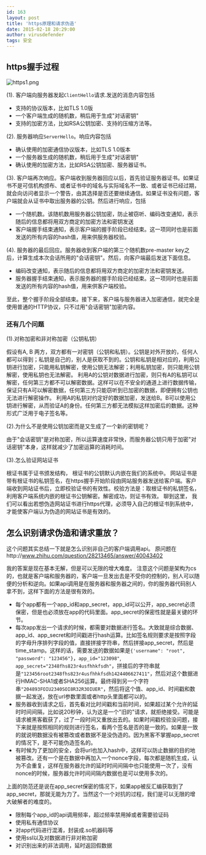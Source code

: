 ```yaml
---
id: 163
layout: post
title: 'https原理和请求伪造'
date: 2015-02-18 20:29:00
author: virusdefender
tags: 安全
---
```


## https握手过程

![https1.png][1]

(1). 客户端向服务器发起`ClientHello`请求.发送的消息内容包括

 - 支持的协议版本，比如TLS 1.0版    
 - 一个客户端生成的随机数，稍后用于生成"对话密钥"   
 - 支持的加密方法，比如RSA公钥加密、支持的压缩方法等。

(2). 服务器响应`ServerHello`。响应内容包括

 - 确认使用的加密通信协议版本，比如TLS 1.0版本
 - 一个服务器生成的随机数，稍后用于生成"对话密钥"
 - 确认使用的加密方法，比如RSA公钥加密、服务器证书。

(3). 客户端再次响应。客户端收到服务器回应以后，首先验证服务器证书。如果证书不是可信机构颁布、或者证书中的域名与实际域名不一致、或者证书已经过期，就会向访问者显示一个警告，由其选择是否还要继续通信。如果证书没有问题，客户端就会从证书中取出服务器的公钥。然后进行响应，包括

 - 一个随机数。该随机数用服务器公钥加密，防止被窃听、编码改变通知，表示随后的信息都将用双方商定的加密方法和密钥发送
 - 客户端握手结束通知，表示客户端的握手阶段已经结束。这一项同时也是前面发送的所有内容的hash值，用来供服务器校验。

(4). 服务器的最后回应。服务器收到客户端的第三个随机数pre-master key之后，计算生成本次会话所用的"会话密钥"。然后，向客户端最后发送下面信息。

 - 编码改变通知，表示随后的信息都将用双方商定的加密方法和密钥发送。
 - 服务器握手结束通知，表示服务器的握手阶段已经结束。这一项同时也是前面发送的所有内容的hash值，用来供客户端校验。

至此，整个握手阶段全部结束。接下来，客户端与服务器进入加密通信，就完全是使用普通的HTTP协议，只不过用"会话密钥"加密内容。

### 还有几个问题

(1).对称加密和非对称加密（公钥私钥）

假设有A, B 两方，双方都有一对密钥（公钥和私钥）。公钥是对外开放的，任何人都可以得到；私钥是自己的，别人是获取不到的。公钥和私钥是相对应的，利用公钥进行加密，只能用私钥解密，使用公钥无法解密；利用私钥加密，则只能用公钥解密，使用私钥也无法解密。
利用A的公钥对数据进行加密，则只有A的私钥可以解密，任何第三方都不可以解密数据。这样可以在不安全的通道上进行数据传输，保证只有A可以解密数据，任何第三方只能窃听到已加密的数据，即便拥有公钥也无法进行解密操作。
利用A的私钥对约定好的数据加密，发送给B。B可以使用公钥进行解密，从而验证A的身份。任何第三方都无法模拟这样加密后的数据。这种形式广泛用于电子签名等。

(2).为什么不是使用公钥加密而是又生成了一个新的密钥呢？

由于"会话密钥"是对称加密，所以运算速度非常快，而服务器公钥只用于加密"对话密钥"本身，这样就减少了加密运算的消耗时间。

(3).怎么验证网站证书

根证书属于证书颁发结构， 根证书的公钥默认内嵌在我们的系统中。
网站证书是带有根证书的私钥签名，在https握手开始阶段由网站服务器发送给客户端。客户端收到网站证书后，立即校验证书的有效性。校验方法是：取根证书的私钥签名，利用客户端系统内嵌的根证书公钥解密。解密成功，则证书有效。
聊到这里， 我们可以看出若想伪造网站证书进行https代理，必须导入自己的根证书到系统中，才能使客户端认为伪造的网站证书是有效的。


## 怎么识别请求伪造和请求重放？

这个问题其实总结一下就是怎么识别非自己的客户端调用api。
原问题在http://www.zhihu.com/question/28213465/answer/40043402

我的答案是现在基本无解，但是可以无限的增大难度。
注意这个问题是架构为cs的，也就是客户端和服务器的，客户端一旦发出去是不受你的控制的，别人可以随便的分析和逆向。如果api调用是在服务器和服务器之间的，你的服务器代码别人拿不到，这样下面的方法是很有效的。

 - 每个app都有一个app_id和app_secret，app_id可以公开，app_secret必须保密，但是也必须放在app的代码里面。app_secret的保密性就是最关键的环节。
 - 每次app发出一个请求的时候，都需要对数据进行签名。大致就是综合数据、app_id、app_secret和时间戳进行hash运算。比如签名规则要求是按照字段的字母升序排列字段的值，直接拼接字符串，然后拼接app_secret，然后是time_stamp。这样的话，需要发送的数据如果是`{'username": "root", "password": "123456"}`，`app_id="123098"`, `app_secret="2348fhs823r4usfhhkfsdh"`，拼接后的字符串就是`"123456root2348fhs823r4usfhhkfsdh1424406627411"`，然后对这个数据进行HMAC-SHA1或者SHA256运算。最终得到另一个字符串`"204893FOIU2340SOI8R32R3OIUER"`，然后将这个值、app_id、时间戳和数据一起发送，放在url参数里面或者http头里面都可以的。
 - 服务器收到请求之后，首先看对比时间戳和当前时间，如果超过某个允许的延时时间间隔，比如说20秒钟，认为这是一个"旧的"请求，就拒绝接受。可能是请求被黑客截获了，过了一段时间又重放出去的。如果时间戳校验没问题，接下来就是按照相同的规则进行签名，看两个签名是否的是一致的。如果是一致的就说明数据没有被篡改或者数据不是没伪造的。因为黑客不掌握app_secret的情况下，是不可能伪造签名的。
 - 有时候为了更加的安全，会将url也加入hash中，这样可以防止数据的目的地被篡改。还有一个是在数据中再加入一个nonce字段，每次都是随机生成，认为不会重复，这样在服务器允许的延时时间间隔中也只能使用一次了，没有nonce的时候，服务器允许时间间隔内数据也是可以使用多次的。

上面的防范还是说在app_secret保密的情况下，如果app被反汇编获取到了app_secret，那就无能为力了。当然这个一个对抗的过程，我们是可以无限的增大破解者的难度的。
 - 限制每个app_id的api调用频率，超过频率禁用掉或者需要验证码
 - 使用私有通信协议
 - 对app代码进行混淆，封装成.so机器码等
 - 使用ssl以及对数据进行非对称加密
 - 对识别出来的非法调用，延时返回假数据

  [1]: http://storage.virusdefender.net/blog/images/163/1.png
